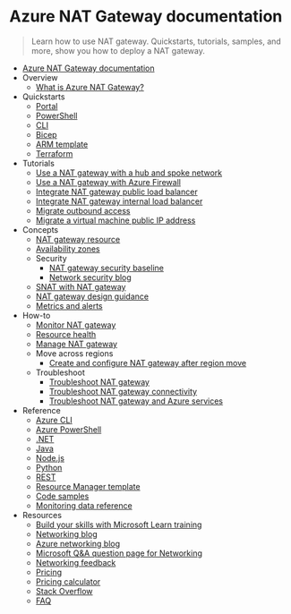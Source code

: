 # Azure NAT Gateway documentation
> Learn how to use NAT gateway. Quickstarts, tutorials, samples, and more, show you how to deploy a NAT gateway.
  - [Azure NAT Gateway documentation](https://learn.microsoft.com/en-us/azure/nat-gateway/)
  - Overview
    - [What is Azure NAT Gateway?](https://learn.microsoft.com/en-us/azure/nat-gateway/nat-overview)
  - Quickstarts
    - [Portal](https://learn.microsoft.com/en-us/azure/nat-gateway/quickstart-create-nat-gateway-portal)
    - [PowerShell](https://learn.microsoft.com/en-us/azure/nat-gateway/quickstart-create-nat-gateway-powershell)
    - [CLI](https://learn.microsoft.com/en-us/azure/nat-gateway/quickstart-create-nat-gateway-cli)
    - [Bicep](https://learn.microsoft.com/en-us/azure/nat-gateway/quickstart-create-nat-gateway-bicep)
    - [ARM template](https://learn.microsoft.com/en-us/azure/nat-gateway/quickstart-create-nat-gateway-template)
    - [Terraform](https://learn.microsoft.com/en-us/azure/nat-gateway/quickstart-create-nat-gateway-terraform)
  - Tutorials
    - [Use a NAT gateway with a hub and spoke network](https://learn.microsoft.com/en-us/azure/nat-gateway/tutorial-hub-spoke-route-nat)
    - [Use a NAT gateway with Azure Firewall](https://learn.microsoft.com/en-us/azure/nat-gateway/tutorial-hub-spoke-nat-firewall)
    - [Integrate NAT gateway public load balancer](https://learn.microsoft.com/en-us/azure/nat-gateway/tutorial-nat-gateway-load-balancer-public-portal)
    - [Integrate NAT gateway internal load balancer](https://learn.microsoft.com/en-us/azure/nat-gateway/tutorial-nat-gateway-load-balancer-internal-portal)
    - [Migrate outbound access](https://learn.microsoft.com/en-us/azure/nat-gateway/tutorial-migrate-outbound-nat)
    - [Migrate a virtual machine public IP address](https://learn.microsoft.com/en-us/azure/nat-gateway/tutorial-migrate-ilip-nat)
  - Concepts
    - [NAT gateway resource](https://learn.microsoft.com/en-us/azure/nat-gateway/nat-gateway-resource)
    - [Availability zones](https://learn.microsoft.com/en-us/azure/nat-gateway/nat-availability-zones)
    - Security
      - [NAT gateway security baseline](https://learn.microsoft.com/security/benchmark/azure/baselines/virtual-network-nat-security-baseline)
      - [Network security blog](https://techcommunity.microsoft.com/category/azure-network-security/blog/azurenetworksecurityblog)
    - [SNAT with NAT gateway](https://learn.microsoft.com/en-us/azure/nat-gateway/nat-gateway-snat)
    - [NAT gateway design guidance](https://learn.microsoft.com/en-us/azure/nat-gateway/nat-gateway-design)
    - [Metrics and alerts](https://learn.microsoft.com/en-us/azure/nat-gateway/nat-metrics)
  - How-to
    - [Monitor NAT gateway](https://learn.microsoft.com/en-us/azure/nat-gateway/monitor-nat-gateway)
    - [Resource health](https://learn.microsoft.com/en-us/azure/nat-gateway/resource-health)
    - [Manage NAT gateway](https://learn.microsoft.com/en-us/azure/nat-gateway/manage-nat-gateway)
    - Move across regions
      - [Create and configure NAT gateway after region move](https://learn.microsoft.com/en-us/azure/nat-gateway/region-move-nat-gateway)
    - Troubleshoot
      - [Troubleshoot NAT gateway](https://learn.microsoft.com/en-us/azure/nat-gateway/troubleshoot-nat)
      - [Troubleshoot NAT gateway connectivity](https://learn.microsoft.com/en-us/azure/nat-gateway/troubleshoot-nat-connectivity)
      - [Troubleshoot NAT gateway and Azure services](https://learn.microsoft.com/en-us/azure/nat-gateway/troubleshoot-nat-and-azure-services)
  - Reference
    - [Azure CLI](https://learn.microsoft.com/cli/azure/azure-cli-reference-for-network)
    - [Azure PowerShell](https://learn.microsoft.com/powershell/module/az.network)
    - [.NET](https://learn.microsoft.com/dotnet/api/overview/azure/virtual-network)
    - [Java](https://learn.microsoft.com/java/api/)
    - [Node.js](https://learn.microsoft.com/javascript/azure)
    - [Python](https://azure.microsoft.com/develop/python/)
    - [REST](https://learn.microsoft.com/rest/api/virtualnetwork/nat-gateways)
    - [Resource Manager template](https://learn.microsoft.com/azure/templates/microsoft.network/allversions)
    - [Code samples](https://azure.microsoft.com/resources/samples/?service=virtual-network)
    - [Monitoring data reference](https://learn.microsoft.com/en-us/azure/nat-gateway/monitor-nat-gateway-reference)
  - Resources
    - [Build your skills with Microsoft Learn training](https://learn.microsoft.com/training/modules/intro-to-azure-virtual-network-nat/)
    - [Networking blog](https://techcommunity.microsoft.com/category/azure/blog/azurenetworkingblog)
    - [Azure networking blog](https://azure.microsoft.com/blog/category/networking)
    - [Microsoft Q&A question page for Networking](https://learn.microsoft.com/answers/topics/azure-virtual-network.html)
    - [Networking feedback](https://feedback.azure.com/d365community/forum/8ae9bf04-8326-ec11-b6e6-000d3a4f0789)
    - [Pricing](https://azure.microsoft.com/pricing/details/virtual-network)
    - [Pricing calculator](https://azure.microsoft.com/pricing/calculator/)
    - [Stack Overflow](https://stackoverflow.com/questions/tagged/azure-virtual-network)
    - [FAQ](https://learn.microsoft.com/en-us/azure/nat-gateway/faq.yml)
